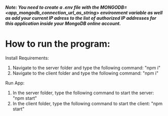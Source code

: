 ***Note: You need to create a .env file with the MONGODB=<app_mongodb_connection_url_as_string> environment variable as well as add your current IP adress to the list of authorized IP addresses for this application inside your MongoDB online account.***

# How to run the program:

Install Requirements:
1. Navigate to the server folder and type the following command: "npm i"
2. Navigate to the client folder and type the following command: "npm i"

Run App:
1. In the server folder, type the following command to start the server: "npm start"
2. In the client folder, type the following command to start the client: "npm start"
